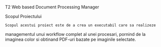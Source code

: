 T2 Web based Document Processing Manager

Scopul Proiectului

	Scopul acestui proiect este de a crea un executabil care sa realizeze
managementul unui workflow complet al unei procesari, pornind de la imaginea
color si obtinand PDF-uri bazate pe imaginile selectate.